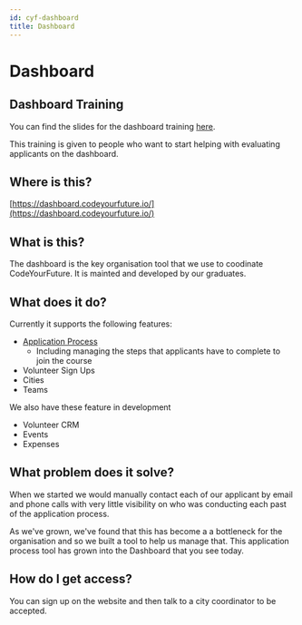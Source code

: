 ```yaml
---
id: cyf-dashboard
title: Dashboard
---
```


# Dashboard

## Dashboard Training

You can find the slides for the dashboard training [here](https://docs.google.com/presentation/d/1XG0KQvT4b7NrXUa4y7bBcvI6cZkMRv6ybejvCA5wIEA/edit#slide=id.g81d5c2e1cb_1_0).

This training is given to people who want to start helping with evaluating applicants on the dashboard.

## Where is this?

[https://dashboard.codeyourfuture.io/](https://dashboard.codeyourfuture.io/)

## What is this?

The dashboard is the key organisation tool that we use to coodinate CodeYourFuture. It is mainted and developed by our graduates.

## What does it do?

Currently it supports the following features:

* [Application Process](https://github.com/CodeYourFuture/DocsV2/tree/e9aebc0f2d97ba4e65a510fcf287c1d11f6ee70d/organisation/volunteers/application-process.md)
  * Including managing the steps that applicants have to complete to join the course
* Volunteer Sign Ups
* Cities
* Teams

We also have these feature in development

* Volunteer CRM
* Events
* Expenses

## What problem does it solve?

When we started we would manually contact each of our applicant by email and phone calls with very little visibility on who was conducting each past of the application process.

As we've grown, we've found that this has become a a bottleneck for the organisation and so we built a tool to help us manage that. This application process tool has grown into the Dashboard that you see today.

## How do I get access?

You can sign up on the website and then talk to a city coordinator to be accepted.

